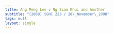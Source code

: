 ```yaml
---
title: Ang Meng Lee v Ng Siam Khui and Another
subtitle: "[2008] SGHC 223 / 28\_November\_2008"
tags: null
layout: single
---
```


